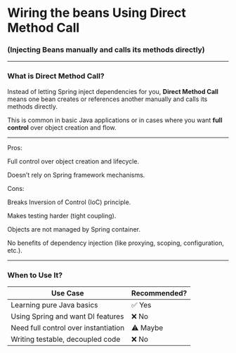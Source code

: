 # Wiring the beans Using Direct Method Call  
### (Injecting Beans manually and calls its methods directly)

---

### What is Direct Method Call?

Instead of letting Spring inject dependencies for you, **Direct Method Call** means one bean creates or references another manually and calls its methods directly.

This is common in basic Java applications or in cases where you want **full control** over object creation and flow.

---
Pros:

Full control over object creation and lifecycle.

Doesn’t rely on Spring framework mechanisms.

Cons:

Breaks Inversion of Control (IoC) principle.

Makes testing harder (tight coupling).

Objects are not managed by Spring container.

No benefits of dependency injection (like proxying, scoping, configuration, etc.).

---

### When to Use It?

| Use Case                               | Recommended? |
|----------------------------------------|--------------|
| Learning pure Java basics              | ✅ Yes        |
| Using Spring and want DI features      | ❌ No         |
| Need full control over instantiation   | ⚠️ Maybe      |
| Writing testable, decoupled code       | ❌ No         |
